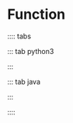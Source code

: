 # Function

:::: tabs

::: tab python3

<Jupyter filePath="function/python.ipynb" />

:::

::: tab java

<Jupyter filePath="function/java.ipynb" />

:::

::::

